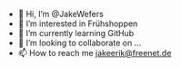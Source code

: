 - 👋 Hi, I’m @JakeWefers
- 👀 I’m interested in Frühshoppen
- 🌱 I’m currently learning GitHub
- 💞️ I’m looking to collaborate on ...
- 📫 How to reach me jakeerik@freenet.de

<!---
JakeWefers/JakeWefers is a ✨ special ✨ repository because its `README.md` (this file) appears on your GitHub profile.
You can click the Preview link to take a look at your changes.
--->
